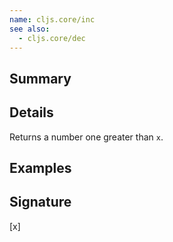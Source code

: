 ```yaml
---
name: cljs.core/inc
see also:
  - cljs.core/dec
---
```


## Summary

## Details

Returns a number one greater than `x`.

## Examples

## Signature
[x]
